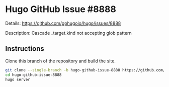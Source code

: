 # Hugo GitHub Issue #8888

Details: <https://github.com/gohugoio/hugo/issues/8888>

Description: Cascade _target.kind not accepting glob pattern

## Instructions

Clone this branch of the repository and build the site.

```bash
git clone --single-branch -b hugo-github-issue-8888 https://github.com/jmooring/hugo-testing hugo-github-issue-8888
cd hugo-github-issue-8888
hugo server
```
